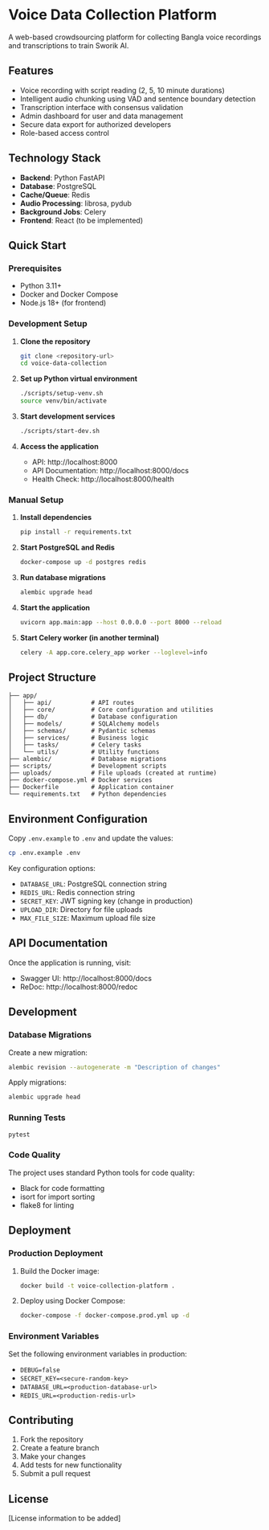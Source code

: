 # Voice Data Collection Platform

A web-based crowdsourcing platform for collecting Bangla voice recordings and transcriptions to train Sworik AI.

## Features

- Voice recording with script reading (2, 5, 10 minute durations)
- Intelligent audio chunking using VAD and sentence boundary detection
- Transcription interface with consensus validation
- Admin dashboard for user and data management
- Secure data export for authorized developers
- Role-based access control

## Technology Stack

- **Backend**: Python FastAPI
- **Database**: PostgreSQL
- **Cache/Queue**: Redis
- **Audio Processing**: librosa, pydub
- **Background Jobs**: Celery
- **Frontend**: React (to be implemented)

## Quick Start

### Prerequisites

- Python 3.11+
- Docker and Docker Compose
- Node.js 18+ (for frontend)

### Development Setup

1. **Clone the repository**
   ```bash
   git clone <repository-url>
   cd voice-data-collection
   ```

2. **Set up Python virtual environment**
   ```bash
   ./scripts/setup-venv.sh
   source venv/bin/activate
   ```

3. **Start development services**
   ```bash
   ./scripts/start-dev.sh
   ```

4. **Access the application**
   - API: http://localhost:8000
   - API Documentation: http://localhost:8000/docs
   - Health Check: http://localhost:8000/health

### Manual Setup

1. **Install dependencies**
   ```bash
   pip install -r requirements.txt
   ```

2. **Start PostgreSQL and Redis**
   ```bash
   docker-compose up -d postgres redis
   ```

3. **Run database migrations**
   ```bash
   alembic upgrade head
   ```

4. **Start the application**
   ```bash
   uvicorn app.main:app --host 0.0.0.0 --port 8000 --reload
   ```

5. **Start Celery worker (in another terminal)**
   ```bash
   celery -A app.core.celery_app worker --loglevel=info
   ```

## Project Structure

```
├── app/
│   ├── api/           # API routes
│   ├── core/          # Core configuration and utilities
│   ├── db/            # Database configuration
│   ├── models/        # SQLAlchemy models
│   ├── schemas/       # Pydantic schemas
│   ├── services/      # Business logic
│   ├── tasks/         # Celery tasks
│   └── utils/         # Utility functions
├── alembic/           # Database migrations
├── scripts/           # Development scripts
├── uploads/           # File uploads (created at runtime)
├── docker-compose.yml # Docker services
├── Dockerfile         # Application container
└── requirements.txt   # Python dependencies
```

## Environment Configuration

Copy `.env.example` to `.env` and update the values:

```bash
cp .env.example .env
```

Key configuration options:
- `DATABASE_URL`: PostgreSQL connection string
- `REDIS_URL`: Redis connection string
- `SECRET_KEY`: JWT signing key (change in production)
- `UPLOAD_DIR`: Directory for file uploads
- `MAX_FILE_SIZE`: Maximum upload file size

## API Documentation

Once the application is running, visit:
- Swagger UI: http://localhost:8000/docs
- ReDoc: http://localhost:8000/redoc

## Development

### Database Migrations

Create a new migration:
```bash
alembic revision --autogenerate -m "Description of changes"
```

Apply migrations:
```bash
alembic upgrade head
```

### Running Tests

```bash
pytest
```

### Code Quality

The project uses standard Python tools for code quality:
- Black for code formatting
- isort for import sorting
- flake8 for linting

## Deployment

### Production Deployment

1. Build the Docker image:
   ```bash
   docker build -t voice-collection-platform .
   ```

2. Deploy using Docker Compose:
   ```bash
   docker-compose -f docker-compose.prod.yml up -d
   ```

### Environment Variables

Set the following environment variables in production:
- `DEBUG=false`
- `SECRET_KEY=<secure-random-key>`
- `DATABASE_URL=<production-database-url>`
- `REDIS_URL=<production-redis-url>`

## Contributing

1. Fork the repository
2. Create a feature branch
3. Make your changes
4. Add tests for new functionality
5. Submit a pull request

## License

[License information to be added]